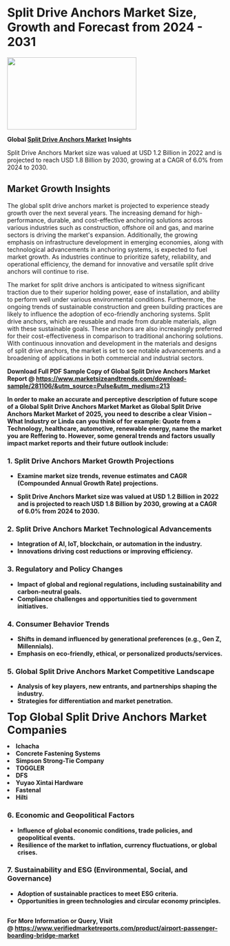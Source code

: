 <H1>Split Drive Anchors Market Size, Growth and Forecast from 2024 - 2031</H1><img class="aligncenter size-medium wp-image-584254" src="https://thirdeyenews.in/wp-content/uploads/2024/09/Global-Market-Research-300x168.jpeg" alt="" width="300" height="168" /><p><strong>Global&nbsp;<a href="https://www.marketsizeandtrends.com/download-sample/281106/&amp;utm_source=Pulse&amp;utm_medium=213">Split Drive Anchors Market</a> Insights</strong></p><p>Split Drive Anchors Market size was valued at USD 1.2 Billion in 2022 and is projected to reach USD 1.8 Billion by 2030, growing at a CAGR of 6.0% from 2024 to 2030.</p><p><h2>Market Growth Insights</h2> <p>The global split drive anchors market is projected to experience steady growth over the next several years. The increasing demand for high-performance, durable, and cost-effective anchoring solutions across various industries such as construction, offshore oil and gas, and marine sectors is driving the market's expansion. Additionally, the growing emphasis on infrastructure development in emerging economies, along with technological advancements in anchoring systems, is expected to fuel market growth. As industries continue to prioritize safety, reliability, and operational efficiency, the demand for innovative and versatile split drive anchors will continue to rise.</p> <p><strong></strong></p> <p>The market for split drive anchors is anticipated to witness significant traction due to their superior holding power, ease of installation, and ability to perform well under various environmental conditions. Furthermore, the ongoing trends of sustainable construction and green building practices are likely to influence the adoption of eco-friendly anchoring systems. Split drive anchors, which are reusable and made from durable materials, align with these sustainable goals. These anchors are also increasingly preferred for their cost-effectiveness in comparison to traditional anchoring solutions. With continuous innovation and development in the materials and designs of split drive anchors, the market is set to see notable advancements and a broadening of applications in both commercial and industrial sectors. <p><strong></p><p><span class=""><strong>Download Full PDF Sample Copy of Global Split Drive Anchors Market Report</strong> @ <a href="https://www.marketsizeandtrends.com/download-sample/281106/&amp;utm_source=Pulse&amp;utm_medium=213" target="_blank">https://www.marketsizeandtrends.com/download-sample/281106/&amp;utm_source=Pulse&amp;utm_medium=213</a></span></p><p>In order to make an accurate and perceptive description of future scope of a Global&nbsp;Split Drive Anchors Market Market as Global&nbsp;Split Drive Anchors Market Market of 2025, you need to describe a clear Vision &ndash; What Industry or Linda can you think of for example: Quote from a Technology, healthcare, automotive, renewable energy, name the market you are Reffering to. However, some general trends and factors usually impact market reports and their future outlook include:</p><h3>1.&nbsp;<strong>Split Drive Anchors Market Growth Projections</strong></h3><ul><li>Examine market size trends, revenue estimates and CAGR (Compounded Annual Growth Rate) projections.</li><li><p>Split Drive Anchors Market size was valued at USD 1.2 Billion in 2022 and is projected to reach USD 1.8 Billion by 2030, growing at a CAGR of 6.0% from 2024 to 2030.</p></li></ul><h3>2.&nbsp;<strong>Split Drive Anchors Market Technological Advancements</strong></h3><ul><li>Integration of AI, IoT, blockchain, or automation in the industry.</li><li>Innovations driving cost reductions or improving efficiency.</li></ul><h3>3.&nbsp;<strong>Regulatory and Policy Changes</strong></h3><ul><li>Impact of global and regional regulations, including sustainability and carbon-neutral goals.</li><li>Compliance challenges and opportunities tied to government initiatives.</li></ul><h3>4.&nbsp;<strong>Consumer Behavior Trends</strong></h3><ul><li>Shifts in demand influenced by generational preferences (e.g., Gen Z, Millennials).</li><li>Emphasis on eco-friendly, ethical, or personalized products/services.</li></ul><h3>5.&nbsp;<strong>Global Split Drive Anchors Market Competitive Landscape</strong></h3><ul><li>Analysis of key players, new entrants, and partnerships shaping the industry.</li><li>Strategies for differentiation and market penetration.</li></ul><p data-pm-slice="1 1 []"><span style="color: inherit; font-family: inherit; font-size: 25px;">Top Global Split Drive Anchors Market Companies</span></p><div class="" data-test-id=""><p><li>Ichacha</li><li> Concrete Fastening Systems</li><li> Simpson Strong-Tie Company</li><li> TOGGLER</li><li> DFS</li><li> Yuyao Xintai Hardware</li><li> Fastenal</li><li> Hilti</li></p></div><h3>6.&nbsp;<strong>Economic and Geopolitical Factors</strong></h3><ul><li>Influence of global economic conditions, trade policies, and geopolitical events.</li><li>Resilience of the market to inflation, currency fluctuations, or global crises.</li></ul><h3>7.&nbsp;<strong>Sustainability and ESG (Environmental, Social, and Governance)</strong></h3><ul><li>Adoption of sustainable practices to meet ESG criteria.</li><li>Opportunities in green technologies and circular economy principles.</li></ul><h2><strong style="font-size: 14px;">For More Information or Query, Visit @&nbsp;</strong><a style="background-color: #ffffff; font-size: 14px;" href="https://www.marketsizeandtrends.com/report/split-drive-anchors-market/" target="_blank">https://www.verifiedmarketreports.com/product/airport-passenger-boarding-bridge-market</a></h2>

